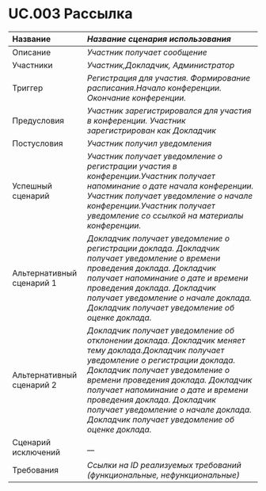# UC.003 Рассылка
<!-- Подробное описание сценария использования системы с привязкой к ролям участников и задействованным бизнес-сущностям 
https://confluence.mts.ru/pages/viewpage.action?pageId=375782119 
-->
| Название | _Название сценария использования_ |
|:---------------------------|:------|
| Описание | _Участник получает сообщение_ |
| Участники | _Участник,Докладчик, Администратор_ |
| Триггер | _Регистрация для участия. Формирование расписания.Начало конференции. Окончание конференции._ |
| Предусловия | _Участник зарегистрировался для участия в конференции. Участник зарегистрирован как Докладчик_ |
| Постусловия | _Участник получил уведомления_ |
| Успешный сценарий | _Участник получает уведомление о регистрации участия в конференции.Участник получает напоминание о дате начала конференции. Участник получает уведомление о начале конференции.Участник получает уведомление со ссылкой на материалы конференции._ |
| Альтернативный сценарий 1 | _Докладчик получает уведомление о регистрации доклада. Докладчик получает уведомление о времени проведения доклада. Докладчик получает напоминание о дате и времени проведения доклада. Докладчик получает уведомление о начале доклада. Докладчик получает уведомление об оценке доклада._ |
| Альтернативный сценарий 2 | _Докладчик получает уведомление об отклонении доклада. Докладчик меняет тему доклада.Докладчик получает уведомление о регистрации доклада. Докладчик получает уведомление о времени проведения доклада. Докладчик получает напоминание о дате и времени проведения доклада. Докладчик получает уведомление о начале доклада. Докладчик получает уведомление об оценке доклада._ |
| Сценарий исключений | __ |
| Требования | _Ссылки на ID реализуемых требований (функциональные, нефункциональные)_ |
